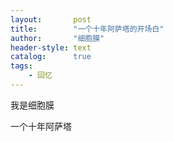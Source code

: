 ```yaml
---
layout:       post
title:        "一个十年阿萨塔的开场白"
author:       "细胞膜"
header-style: text
catalog:      true
tags:
    - 回忆
---
```


我是细胞膜

一个十年阿萨塔

